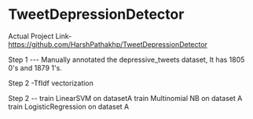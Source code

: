# TweetDepressionDetector
Actual Project Link- https://github.com/HarshPathakhp/TweetDepressionDetector

Step 1 --- Manually annotated the depressive_tweets dataset, It has  1805  0's and 1879 1's.

Step 2 -TfIdf vectorization

Step 2 -- train LinearSVM on datasetA
	  train Multinomial NB on dataset A
	  train LogisticRegression on dataset A 
	 
